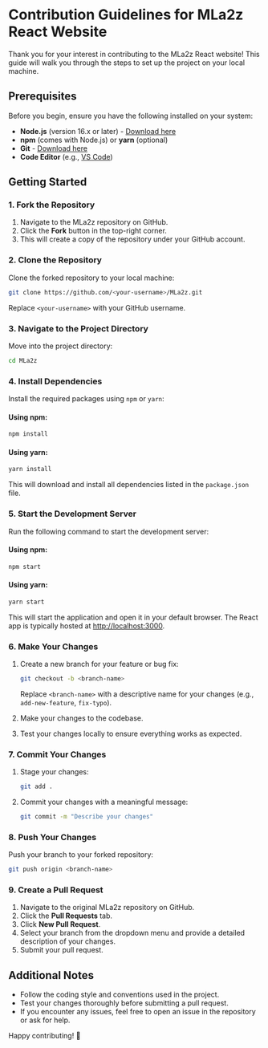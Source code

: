 # Contribution Guidelines for MLa2z React Website

Thank you for your interest in contributing to the MLa2z React website! This guide will walk you through the steps to set up the project on your local machine.

## Prerequisites

Before you begin, ensure you have the following installed on your system:

- **Node.js** (version 16.x or later) - [Download here](https://nodejs.org/)
- **npm** (comes with Node.js) or **yarn** (optional)
- **Git** - [Download here](https://git-scm.com/)
- **Code Editor** (e.g., [VS Code](https://code.visualstudio.com/))

## Getting Started

### 1. Fork the Repository

1. Navigate to the MLa2z repository on GitHub.
2. Click the **Fork** button in the top-right corner.
3. This will create a copy of the repository under your GitHub account.

### 2. Clone the Repository

Clone the forked repository to your local machine:

```bash
git clone https://github.com/<your-username>/MLa2z.git
```

Replace `<your-username>` with your GitHub username.

### 3. Navigate to the Project Directory

Move into the project directory:

```bash
cd MLa2z
```

### 4. Install Dependencies

Install the required packages using `npm` or `yarn`:

#### Using npm:
```bash
npm install
```

#### Using yarn:
```bash
yarn install
```

This will download and install all dependencies listed in the `package.json` file.

### 5. Start the Development Server

Run the following command to start the development server:

#### Using npm:
```bash
npm start
```

#### Using yarn:
```bash
yarn start
```

This will start the application and open it in your default browser. The React app is typically hosted at [http://localhost:3000](http://localhost:3000).

### 6. Make Your Changes

1. Create a new branch for your feature or bug fix:

   ```bash
   git checkout -b <branch-name>
   ```

   Replace `<branch-name>` with a descriptive name for your changes (e.g., `add-new-feature`, `fix-typo`).

2. Make your changes to the codebase.
3. Test your changes locally to ensure everything works as expected.

### 7. Commit Your Changes

1. Stage your changes:

   ```bash
   git add .
   ```

2. Commit your changes with a meaningful message:

   ```bash
   git commit -m "Describe your changes"
   ```

### 8. Push Your Changes

Push your branch to your forked repository:

```bash
git push origin <branch-name>
```

### 9. Create a Pull Request

1. Navigate to the original MLa2z repository on GitHub.
2. Click the **Pull Requests** tab.
3. Click **New Pull Request**.
4. Select your branch from the dropdown menu and provide a detailed description of your changes.
5. Submit your pull request.

## Additional Notes

- Follow the coding style and conventions used in the project.
- Test your changes thoroughly before submitting a pull request.
- If you encounter any issues, feel free to open an issue in the repository or ask for help.

Happy contributing! 🚀

